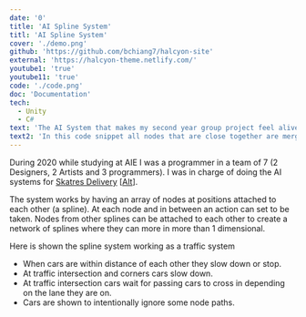```yaml
---
date: '0'
title: 'AI Spline System'
titl: 'AI Spline System'
cover: './demo.png'
github: 'https://github.com/bchiang7/halcyon-site'
external: 'https://halcyon-theme.netlify.com/'
youtube1: 'true'
youtube11: 'true'
code: './code.png'
doc: 'Documentation'
tech:
  - Unity
  - C#
text: 'The AI System that makes my second year group project feel alive for Skates Delivery. Later also merged with Jack Smith-Hokings AI system.'
text2: 'In this code snippet all nodes that are close together are merged and set speed is priotitized to a non default value. After an action list is set order is gathered from a priority value if they are different.'
---
```


During 2020 while studying at AIE I was a programmer in a team of 7 (2 Designers, 2 Artists and 3 programmers). I was in charge of doing the AI systems for [Skatres Delivery](https://valorkr.itch.io/skates-delivery) [[Alt](https://drive.google.com/file/d/1c76uegHtl-lmVtWYAfRb5wz78sHyKQs4/view)].

The system works by having an array of nodes at positions attached to each other (a spline). At each node and in between an action can set to be taken. Nodes from other splines can be attached to each other
to create a network of splines where they can more in more than 1 dimensional.

Here is shown the spline system working as a traffic system

- When cars are within distance of each other they slow down or stop.
- At traffic intersection and corners cars slow down.
- At traffic intersection cars wait for passing cars to cross in depending on the lane they are on.
- Cars are shown to intentionally ignore some node paths.
